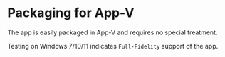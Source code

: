 # Packaging for App-V

The app is easily packaged in App-V and requires no special treatment.

Testing on Windows 7/10/11 indicates `Full-Fidelity` support of the app.
